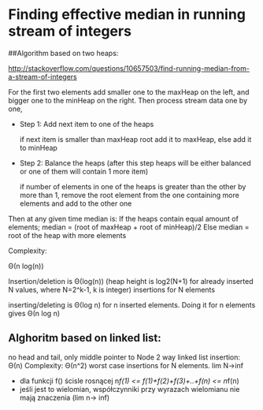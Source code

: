 # Finding effective median in running stream of integers

##Algorithm based on two heaps:

http://stackoverflow.com/questions/10657503/find-running-median-from-a-stream-of-integers

For the first two elements add smaller one to the maxHeap on the left, and bigger one to the minHeap on the right. Then process stream data one by one,

* Step 1: Add next item to one of the heaps

   if next item is smaller than maxHeap root add it to maxHeap,
   else add it to minHeap

* Step 2: Balance the heaps (after this step heaps will be either balanced or
   one of them will contain 1 more item)

   if number of elements in one of the heaps is greater than the other by
   more than 1, remove the root element from the one containing more elements and
   add to the other one

Then at any given time median is:
   If the heaps contain equal amount of elements;
     median = (root of maxHeap + root of minHeap)/2
   Else
     median = root of the heap with more elements
     
Complexity:

Θ(n log(n))

Insertion/deletion is Θ(log(n))
(heap height is log2(N+1) for already inserted N values, where N=2^k-1, k is integer) 
insertions for N elements

inserting/deleting is Θ(log n) for n inserted elements. Doing it for n elements gives Θ(n log n)

## Alghoritm based on linked list:
no head and tail, only middle pointer to Node
2 way linked list
insertion: Θ(n)
Complexity:
Θ(n^2)
worst case insertions for N elements. lim N->inf

- dla funkcji f() ścisle rosnącej
n*f(1) <= f(1)+f(2)+f(3)+..+f(n) <= n*f(n)
- jeśli jest to wielomian, współczynniki przy wyrazach wielomianu nie mają znaczenia (lim n-> inf)
